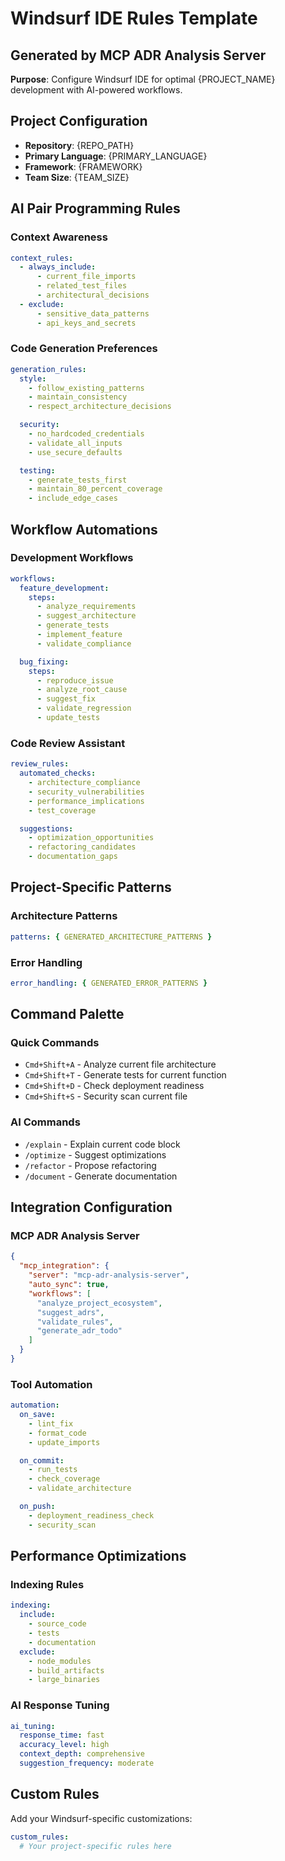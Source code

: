 # Windsurf IDE Rules Template

## Generated by MCP ADR Analysis Server

**Purpose**: Configure Windsurf IDE for optimal {PROJECT_NAME} development with AI-powered workflows.

## Project Configuration

- **Repository**: {REPO_PATH}
- **Primary Language**: {PRIMARY_LANGUAGE}
- **Framework**: {FRAMEWORK}
- **Team Size**: {TEAM_SIZE}

## AI Pair Programming Rules

### Context Awareness

```yaml
context_rules:
  - always_include:
      - current_file_imports
      - related_test_files
      - architectural_decisions
  - exclude:
      - sensitive_data_patterns
      - api_keys_and_secrets
```

### Code Generation Preferences

```yaml
generation_rules:
  style:
    - follow_existing_patterns
    - maintain_consistency
    - respect_architecture_decisions

  security:
    - no_hardcoded_credentials
    - validate_all_inputs
    - use_secure_defaults

  testing:
    - generate_tests_first
    - maintain_80_percent_coverage
    - include_edge_cases
```

## Workflow Automations

### Development Workflows

```yaml
workflows:
  feature_development:
    steps:
      - analyze_requirements
      - suggest_architecture
      - generate_tests
      - implement_feature
      - validate_compliance

  bug_fixing:
    steps:
      - reproduce_issue
      - analyze_root_cause
      - suggest_fix
      - validate_regression
      - update_tests
```

### Code Review Assistant

```yaml
review_rules:
  automated_checks:
    - architecture_compliance
    - security_vulnerabilities
    - performance_implications
    - test_coverage

  suggestions:
    - optimization_opportunities
    - refactoring_candidates
    - documentation_gaps
```

## Project-Specific Patterns

### Architecture Patterns

```yaml
patterns: { GENERATED_ARCHITECTURE_PATTERNS }
```

### Error Handling

```yaml
error_handling: { GENERATED_ERROR_PATTERNS }
```

## Command Palette

### Quick Commands

- `Cmd+Shift+A` - Analyze current file architecture
- `Cmd+Shift+T` - Generate tests for current function
- `Cmd+Shift+D` - Check deployment readiness
- `Cmd+Shift+S` - Security scan current file

### AI Commands

- `/explain` - Explain current code block
- `/optimize` - Suggest optimizations
- `/refactor` - Propose refactoring
- `/document` - Generate documentation

## Integration Configuration

### MCP ADR Analysis Server

```json
{
  "mcp_integration": {
    "server": "mcp-adr-analysis-server",
    "auto_sync": true,
    "workflows": [
      "analyze_project_ecosystem",
      "suggest_adrs",
      "validate_rules",
      "generate_adr_todo"
    ]
  }
}
```

### Tool Automation

```yaml
automation:
  on_save:
    - lint_fix
    - format_code
    - update_imports

  on_commit:
    - run_tests
    - check_coverage
    - validate_architecture

  on_push:
    - deployment_readiness_check
    - security_scan
```

## Performance Optimizations

### Indexing Rules

```yaml
indexing:
  include:
    - source_code
    - tests
    - documentation
  exclude:
    - node_modules
    - build_artifacts
    - large_binaries
```

### AI Response Tuning

```yaml
ai_tuning:
  response_time: fast
  accuracy_level: high
  context_depth: comprehensive
  suggestion_frequency: moderate
```

## Custom Rules

Add your Windsurf-specific customizations:

```yaml
custom_rules:
  # Your project-specific rules here
```
